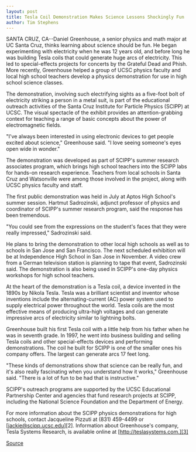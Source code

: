 ```yaml
---
layout: post
title: Tesla Coil Demonstration Makes Science Lessons Shockingly Fun 
author: Tim Stephens
---
```


SANTA CRUZ, CA--Daniel Greenhouse, a senior physics and math major at UC Santa Cruz, thinks learning about science should be fun. He began experimenting with electricity when he was 12 years old, and before long he was building Tesla coils that could generate huge arcs of electricity. This led to special-effects projects for concerts by the Grateful Dead and Phish. More recently, Greenhouse helped a group of UCSC physics faculty and local high school teachers develop a physics demonstration for use in high school science classes.

The demonstration, involving such electrifying sights as a five-foot bolt of electricity striking a person in a metal suit, is part of the educational outreach activities of the Santa Cruz Institute for Particle Physics (SCIPP) at UCSC. The visual spectacle of the exhibit provides an attention-grabbing context for teaching a range of basic concepts about the power of electromagnetic fields.

"I've always been interested in using electronic devices to get people excited about science," Greenhouse said. "I love seeing someone's eyes open wide in wonder."

The demonstration was developed as part of SCIPP's summer research associates program, which brings high school teachers into the SCIPP labs for hands-on research experience. Teachers from local schools in Santa Cruz and Watsonville were among those involved in the project, along with UCSC physics faculty and staff.

The first public demonstration was held in July at Aptos High School's summer session. Hartmut Sadrozinski, adjunct professor of physics and coordinator of SCIPP's summer research program, said the response has been tremendous.

"You could see from the expressions on the student's faces that they were really impressed," Sadrozinski said.

He plans to bring the demonstration to other local high schools as well as to schools in San Jose and San Francisco. The next scheduled exhibition will be at Independence High School in San Jose in November. A video crew from a German television station is planning to tape that event, Sadrozinski said. The demonstration is also being used in SCIPP's one-day physics workshops for high school teachers.

At the heart of the demonstration is a Tesla coil, a device invented in the 1890s by Nikola Tesla. Tesla was a brilliant scientist and inventor whose inventions include the alternating-current (AC) power system used to supply electrical power throughout the world. Tesla coils are the most effective means of producing ultra-high voltages and can generate impressive arcs of electricity similar to lightning bolts.

Greenhouse built his first Tesla coil with a little help from his father when he was in seventh grade. In 1997, he went into business building and selling Tesla coils and other special-effects devices and performing demonstrations. The coil he built for SCIPP is one of the smaller ones his company offers. The largest can generate arcs 17 feet long.

"These kinds of demonstrations show that science can be really fun, and it's also really fascinating when you understand how it works," Greenhouse said. "There is a lot of fun to be had that is instructive."

SCIPP's outreach programs are supported by the UCSC Educational Partnership Center and agencies that fund research projects at SCIPP, including the National Science Foundation and the Department of Energy.

For more information about the SCIPP physics demonstrations for high schools, contact Jacqueline Pizzuti at (831) 459-4499 or [jackie@scipp.ucsc.edu][2]. Information about Greenhouse's company, Tesla Systems Research, is available online at [http://teslasystems.com.][3]

[Source](http://www1.ucsc.edu/news_events/press_releases/archive/00-01/10-00/tesla.html "Permalink to UCSC Press Release:Tesla Coil Demonstration")
